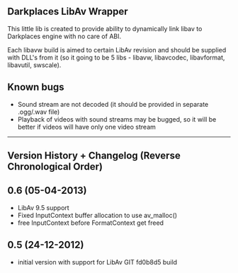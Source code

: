 Darkplaces LibAv Wrapper
----

This little lib is created to provide ability to dynamically link libav to Darkplaces engine with no care of ABI.

Each libavw build is aimed to certain LibAv revision and should be supplied with DLL's from it (so it going to be 5 libs - libavw, libavcodec, libavformat, libavutil, swscale).

Known bugs
------
- Sound stream are not decoded (it should be provided in separate .ogg/.wav file)
- Playback of videos with sound streams may be bugged, so it will be better if videos will have only one video stream

--------------------------------------------------------------------------------
 Version History + Changelog (Reverse Chronological Order)
--------------------------------------------------------------------------------

0.6 (05-04-2013)
------
- LibAv 9.5 support
- Fixed InputContext buffer allocation to use av_malloc()
- free InputContext before FormatContext get freed

0.5 (24-12-2012)
------
- initial version with support for LibAv GIT fd0b8d5 build
